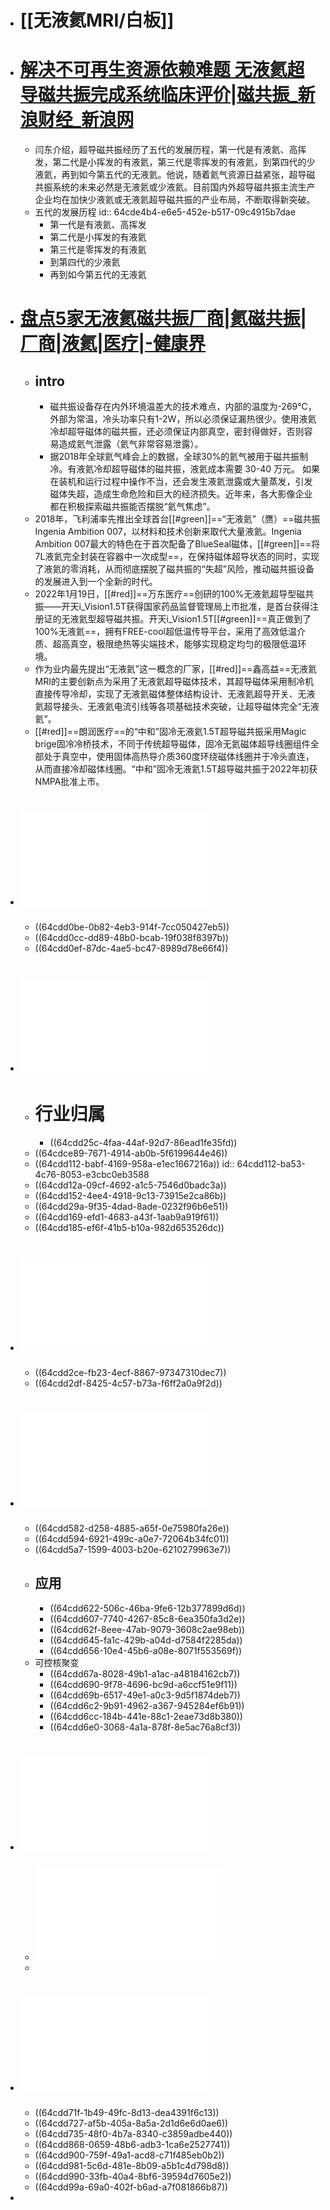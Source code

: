 - # [[无液氦MRI/白板]]
- # [解决不可再生资源依赖难题 无液氦超导磁共振完成系统临床评价|磁共振_新浪财经_新浪网](https://finance.sina.com.cn/roll/2023-04-19/doc-imyqwqht7942339.shtml)
	- 闫东介绍，超导磁共振经历了五代的发展历程，第一代是有液氦、高挥发，第二代是小挥发的有液氦，第三代是零挥发的有液氦，到第四代的少液氦，再到如今第五代的无液氦。他说，随着氦气资源日益紧张，超导磁共振系统的未来必然是无液氦或少液氦。目前国内外超导磁共振主流生产企业均在加快少液氦或无液氦超导磁共振的产业布局，不断取得新突破。
	- 五代的发展历程
	  id:: 64cde4b4-e6e5-452e-b517-09c4915b7dae
		- 第一代是有液氦、高挥发
		- 第二代是小挥发的有液氦
		- 第三代是零挥发的有液氦
		- 到第四代的少液氦
		- 再到如今第五代的无液氦
- # [盘点5家无液氦磁共振厂商|氦磁共振|厂商|液氦|医疗|-健康界](https://www.cn-healthcare.com/articlewm/20230525/content-1555178.html)
	- ## intro
		- 磁共振设备存在内外环境温差大的技术难点，内部的温度为-269℃，外部为常温，冷头功率只有1-2W，所以必须保证漏热很少。使用液氦冷却超导磁体的磁共振，还必须保证内部真空，密封得做好，否则容易造成氦气泄露（氦气非常容易泄露）。
		- 据2018年全球氦气峰会上的数据，全球30%的氦气被用于磁共振制冷。有液氦冷却超导磁体的磁共振，液氦成本需要 30-40 万元。 如果在装机和运行过程中操作不当，还会发生液氦泄露或大量蒸发，引发磁体失超，造成生命危险和巨大的经济损失。近年来，各大影像企业都在积极探索磁共振能否摆脱“氦气焦虑”。
	- 2018年，飞利浦率先推出全球首台[[#green]]==“无液氦”（赝）==磁共振 Ingenia Ambition 007，以材料和技术创新来取代大量液氦。Ingenia Ambition 007最大的特色在于首次配备了BlueSeal磁体，[[#green]]==将7L液氦完全封装在容器中一次成型==，在保持磁体超导状态的同时，实现了液氦的零消耗，从而彻底摆脱了磁共振的“失超”风险，推动磁共振设备的发展进入到一个全新的时代。
	- 2022年1月19日，[[#red]]==万东医疗==创研的100%无液氦超导型磁共振——开天i_Vision1.5T获得国家药品监督管理局上市批准，是首台获得注册证的无液氦型超导磁共振。开天i_Vision1.5T[[#green]]==真正做到了100%无液氦==，拥有FREE-cool超低温传导平台，采用了高效低温介质、超高真空，极限绝热等尖端技术，能够实现稳定均匀的极限低温环境。
	- 作为业内最先提出“无液氦”这一概念的厂家，[[#red]]==鑫高益==无液氦MRI的主要创新点为采用了无液氦超导磁体技术，其超导磁体采用制冷机直接传导冷却，实现了无液氦磁体整体结构设计、无液氦超导开关、无液氦超导接头、无液氦电流引线等各项基础技术突破，让超导磁体完全“无液氦”。
	- [[#red]]==朗润医疗==的“中和”固冷无液氦1.5T超导磁共振采用Magic brige固冷冷桥技术，不同于传统超导磁体，固冷无氦磁体超导线圈组件全部处于真空中，使用固体高热导介质360度环绕磁体线圈并于冷头直连，从而直接冷却磁体线圈。“中和”固冷无液氦1.5T超导磁共振于2022年初获NMPA批准上市。
- # ![20221123-开源证券-辰光医疗（430300.BJ）：北交所新股申购报告，磁共振MRI核心硬件专精特新“小巨人”突破国外垄断.pdf](../assets/20221123-开源证券-辰光医疗（430300.BJ）：北交所新股申购报告，磁共振MRI核心硬件专精特新“小巨人”突破国外垄断_1691209077299_0.pdf)
	- ((64cdd0be-0b82-4eb3-914f-7cc050427eb5))
	- ((64cdd0cc-dd89-48b0-bcab-19f038f8397b))
	- ((64cdd0ef-87dc-4ae5-bc47-8989d78e66f4))
- # ![20230517-亿渡数据-辰光医疗（430300.BJ）：2023年北交所个股研究系列报告，国产MRI部件龙头企业，打破国外技术垄断.pdf](../assets/20230517-亿渡数据-辰光医疗（430300.BJ）：2023年北交所个股研究系列报告，国产MRI部件龙头企业，打破国外技术垄断_1691209094515_0.pdf)
	- # 行业归属
		- ((64cdd25c-4faa-44af-92d7-86ead1fe35fd))
	- ((64cdce89-7671-4914-ab0b-5f6199644e46))
	- ((64cdd112-babf-4169-958a-e1ec1667216a))
	  id:: 64cdd112-ba53-4c76-8053-e3cbc0eb3588
	- ((64cdd12a-09cf-4692-a1c5-7546d0badc3a))
	- ((64cdd152-4ee4-4918-9c13-73915e2ca86b))
	- ((64cdd29a-9f35-4dad-8ade-0232f96b6e51))
	- ((64cdd169-efd1-4683-a43f-1aab9a919f61))
	- ((64cdd185-ef6f-41b5-b10a-982d653526dc))
- # ![东吴-氦气.pdf](../assets/东吴-氦气_1691209665741_0.pdf)
	- ((64cdd2ce-fb23-4ecf-8867-97347310dec7))
	- ((64cdd2df-8425-4c57-b73a-f6ff2a0a9f2d))
- # ![东吴-颠覆性创新黑科技-高温超导：行业迎来规模商业化.pdf](../assets/东吴-颠覆性创新黑科技-高温超导：行业迎来规模商业化_1691209792692_0.pdf)
	- ((64cdd582-d258-4885-a65f-0e75980fa26e))
	- ((64cdd594-6921-499c-a0e7-72064b34fc01))
	- ((64cdd5a7-1599-4003-b20e-6210279963e7))
	- ## 应用
		- ((64cdd622-506c-46ba-9fe6-12b377899d6d))
		- ((64cdd607-7740-4267-85c8-6ea350fa3d2e))
		- ((64cdd62f-8eee-47ab-9079-3608c2ae98eb))
		- ((64cdd645-fa1c-429b-a04d-d7584f2285da))
		- ((64cdd656-10e4-45b6-a08e-8071f553569f))
	- 可控核聚变
		- ((64cdd67a-8028-49b1-a1ac-a48184162cb7))
		- ((64cdd690-9f78-4696-bc9d-a6ccf51e9f11))
		- ((64cdd69b-6517-49e1-a0c3-9d5f1874deb7))
		- ((64cdd6c2-9b91-4962-a367-945284ef6b91))
		- ((64cdd6cc-184b-441e-88c1-2eae73d8b380))
		- ((64cdd6e0-3068-4a1a-878f-8e5ac76a8cf3))
- # ![中国工程院-中国高温超导材料及应用发展战略研究.pdf](../assets/中国工程院-中国高温超导材料及应用发展战略研究_1691210291862_0.pdf)
	- ![中国高温超导材料及应用发展战略研究11920402(1).pdf](../assets/中国高温超导材料及应用发展战略研究11920402(1)_1691213971193_0.pdf)
	-
- # ![Mark A. Brown, Richard C. Semelka - MRI_ basic principles and applications-Wiley-Liss (2003).pdf](../assets/Mark_A._Brown,_Richard_C._Semelka_-_MRI_basic_principles_and_applications-Wiley-Liss_(2003)_1691210771128_0.pdf)
	- ((64cdd71f-1b49-49fc-8d13-dea4391f6c13))
	- ((64cdd727-af5b-405a-8a5a-2d1d6e6d0ae6))
	- ((64cdd735-48f0-4b7a-8340-c3859adbe440))
	- ((64cdd868-0659-48b6-adb3-1ca6e2527741))
	- ((64cdd900-759f-49a1-acd8-c71f485eb0b2))
	- ((64cdd981-5c6d-481e-8b09-a5b1c4d798d8))
	- ((64cdd990-33fb-40a4-8bf6-39594d7605e2))
	- ((64cdd99a-69a0-402f-b6ad-a7f081866b87))
-